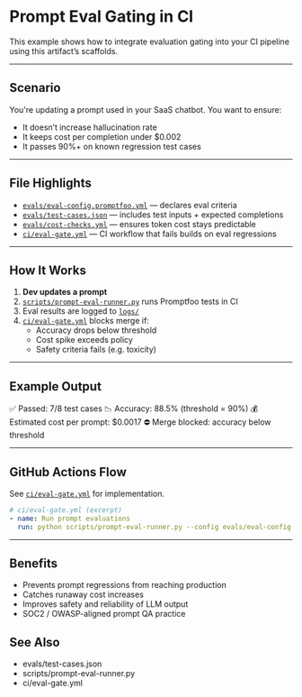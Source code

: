 # Prompt Eval Gating in CI

This example shows how to integrate evaluation gating into your CI pipeline using this artifact’s scaffolds.

---

## Scenario

You're updating a prompt used in your SaaS chatbot. You want to ensure:

- It doesn’t increase hallucination rate
- It keeps cost per completion under $0.002
- It passes 90%+ on known regression test cases

---

## File Highlights

- [`evals/eval-config.promptfoo.yml`](../../evals/eval-config.promptfoo.yml) — declares eval criteria
- [`evals/test-cases.json`](../../evals/test-cases.json) — includes test inputs + expected completions
- [`evals/cost-checks.yml`](../../evals/cost-checks.yml) — ensures token cost stays predictable
- [`ci/eval-gate.yml`](../../ci/eval-gate.yml) — CI workflow that fails builds on eval regressions

---

## How It Works

1. **Dev updates a prompt**
2. [`scripts/prompt-eval-runner.py`](../../scripts/prompt-eval-runner.py) runs Promptfoo tests in CI
3. Eval results are logged to [`logs/`](../../logs/)
4. [`ci/eval-gate.yml`](../../ci/eval-gate.yml) blocks merge if:
   - Accuracy drops below threshold
   - Cost spike exceeds policy
   - Safety criteria fails (e.g. toxicity)

---

## Example Output

✅ Passed: 7/8 test cases
📉 Accuracy: 88.5% (threshold = 90%)
💰 Estimated cost per prompt: $0.0017
⛔️ Merge blocked: accuracy below threshold

---

## GitHub Actions Flow

See [`ci/eval-gate.yml`](../../ci/eval-gate.yml) for implementation.

```yaml
# ci/eval-gate.yml (excerpt)
- name: Run prompt evaluations
  run: python scripts/prompt-eval-runner.py --config evals/eval-config.promptfoo.yml
```

---

## Benefits

- Prevents prompt regressions from reaching production
- Catches runaway cost increases
- Improves safety and reliability of LLM output
- SOC2 / OWASP-aligned prompt QA practice

## See Also

- evals/test-cases.json
- scripts/prompt-eval-runner.py
- ci/eval-gate.yml
